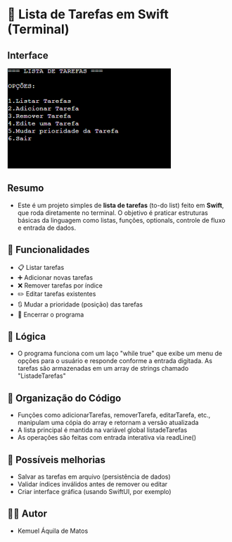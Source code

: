 # 📝 Lista de Tarefas em Swift (Terminal)

## Interface

![fotoPreview](fotoPreview.png)

## Resumo

- Este é um projeto simples de **lista de tarefas** (to-do list) feito em **Swift**, que roda diretamente no terminal. O objetivo é praticar estruturas básicas da linguagem como listas, funções, optionals, controle de fluxo e entrada de dados.

## 📌 Funcionalidades

- 📋 Listar tarefas
- ➕ Adicionar novas tarefas
- ❌ Remover tarefas por índice
- ✏️ Editar tarefas existentes
- 🔃 Mudar a prioridade (posição) das tarefas
- 🚪 Encerrar o programa

## 🧠 Lógica

- O programa funciona com um laço "while true" que exibe um menu de opções para o usuário e responde conforme a entrada digitada. As tarefas são armazenadas em um array de strings chamado "ListadeTarefas"

## 📂 Organização do Código

- Funções como adicionarTarefas, removerTarefa, editarTarefa, etc., manipulam uma cópia do array e retornam a versão atualizada
- A lista principal é mantida na variável global listadeTarefas
- As operações são feitas com entrada interativa via readLine()

## 🚀 Possíveis melhorias

- Salvar as tarefas em arquivo (persistência de dados)
- Validar índices inválidos antes de remover ou editar
- Criar interface gráfica (usando SwiftUI, por exemplo)

## 👨‍💻 Autor

- Kemuel Áquila de Matos
